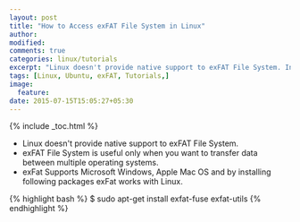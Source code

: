 ```yaml
---
layout: post
title: "How to Access exFAT File System in Linux"
author:
modified:
comments: true
categories: linux/tutorials
excerpt: "Linux doesn't provide native support to exFAT File System. In this tutorial I'll show you how to access the exFAT File System in Linux."
tags: [Linux, Ubuntu, exFAT, Tutorials,]
image:
  feature:
date: 2015-07-15T15:05:27+05:30
---
```


{% include _toc.html %}

* Linux doesn't provide native support to exFAT File System.
* exFAT File System is useful only when you want to transfer data between multiple operating systems.
* exFat Supports Microsoft Windows, Apple Mac OS and by installing following packages exFat works with Linux.

{% highlight bash %}
$ sudo apt-get install exfat-fuse exfat-utils
{% endhighlight %}

